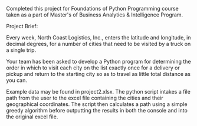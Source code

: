 Completed this project for Foundations of Python Programming course taken as a part of Master's of Business Analytics & Intelligence Program.

Project Brief:

Every week, North Coast Logistics, Inc., enters the latitude and longitude, in decimal degrees, for a number of cities that need to be visited by a truck on a single trip. 

Your team has been asked to develop a Python program for determining the order in which to visit each city on the list exactly once
for a delivery or pickup and return to the starting city so as to travel as little total distance as you can.

Example data may be found in project2.xlsx. The python script intakes a file path from the user to the excel file containing the cities and their geographical coordinates.
The script then calculates a path using a simple greedy algorithm before outputting the results in both the console and into the original excel file.
